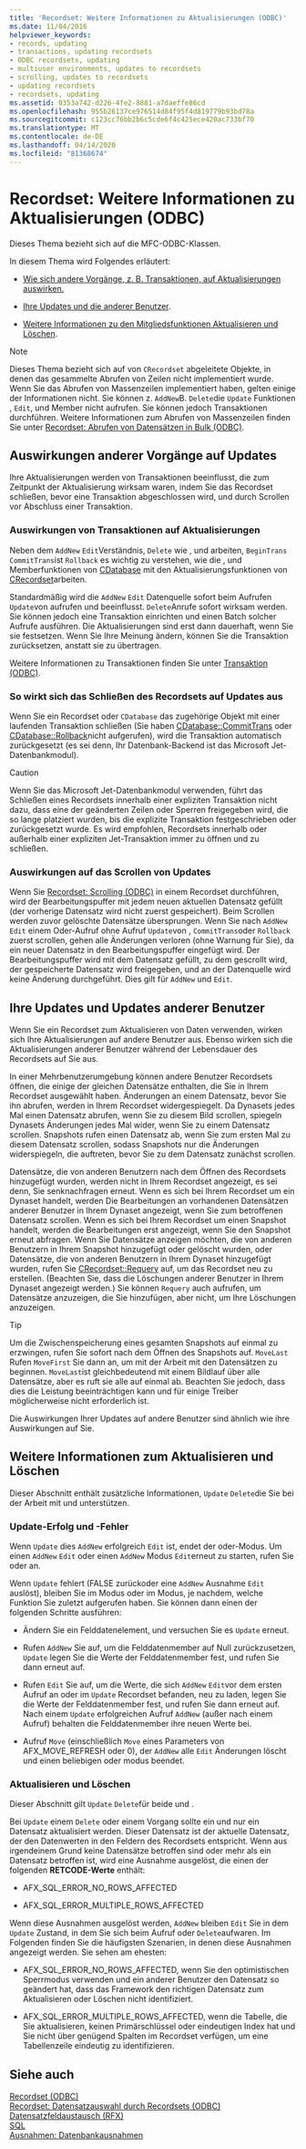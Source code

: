 ```yaml
---
title: 'Recordset: Weitere Informationen zu Aktualisierungen (ODBC)'
ms.date: 11/04/2016
helpviewer_keywords:
- records, updating
- transactions, updating recordsets
- ODBC recordsets, updating
- multiuser environments, updates to recordsets
- scrolling, updates to recordsets
- updating recordsets
- recordsets, updating
ms.assetid: 0353a742-d226-4fe2-8881-a7daeffe86cd
ms.openlocfilehash: 955b26137ce976514d84f95f4d819779b93bd78a
ms.sourcegitcommit: c123cc76bb2b6c5cde6f4c425ece420ac733bf70
ms.translationtype: MT
ms.contentlocale: de-DE
ms.lasthandoff: 04/14/2020
ms.locfileid: "81368674"
---
```

# <a name="recordset-more-about-updates-odbc"></a>Recordset: Weitere Informationen zu Aktualisierungen (ODBC)

Dieses Thema bezieht sich auf die MFC-ODBC-Klassen.

In diesem Thema wird Folgendes erläutert:

- [Wie sich andere Vorgänge, z. B. Transaktionen, auf Aktualisierungen auswirken.](#_core_how_transactions_affect_updates)

- [Ihre Updates und die anderer Benutzer](#_core_your_updates_and_the_updates_of_other_users).

- [Weitere Informationen zu den Mitgliedsfunktionen Aktualisieren und Löschen](#_core_more_about_update_and_delete).

> [!NOTE]
> Dieses Thema bezieht sich auf von `CRecordset` abgeleitete Objekte, in denen das gesammelte Abrufen von Zeilen nicht implementiert wurde. Wenn Sie das Abrufen von Massenzeilen implementiert haben, gelten einige der Informationen nicht. Sie können z. `AddNew`B. `Delete`die `Update` Funktionen , `Edit`, und Member nicht aufrufen. Sie können jedoch Transaktionen durchführen. Weitere Informationen zum Abrufen von Massenzeilen finden Sie unter [Recordset: Abrufen von Datensätzen in Bulk (ODBC)](../../data/odbc/recordset-fetching-records-in-bulk-odbc.md).

## <a name="how-other-operations-affect-updates"></a><a name="_core_how_other_operations_affect_updates"></a>Auswirkungen anderer Vorgänge auf Updates

Ihre Aktualisierungen werden von Transaktionen beeinflusst, die zum Zeitpunkt der Aktualisierung wirksam waren, indem Sie das Recordset schließen, bevor eine Transaktion abgeschlossen wird, und durch Scrollen vor Abschluss einer Transaktion.

### <a name="how-transactions-affect-updates"></a><a name="_core_how_transactions_affect_updates"></a>Auswirkungen von Transaktionen auf Aktualisierungen

Neben dem `AddNew` `Edit`Verständnis, `Delete` wie , und arbeiten, `BeginTrans` `CommitTrans`ist `Rollback` es wichtig zu verstehen, wie die , und Memberfunktionen von [CDatabase](../../mfc/reference/cdatabase-class.md) mit den Aktualisierungsfunktionen von [CRecordset](../../mfc/reference/crecordset-class.md)arbeiten.

Standardmäßig wird die `AddNew` `Edit` Datenquelle sofort beim Aufrufen `Update`von aufrufen und beeinflusst. `Delete`Anrufe sofort wirksam werden. Sie können jedoch eine Transaktion einrichten und einen Batch solcher Aufrufe ausführen. Die Aktualisierungen sind erst dann dauerhaft, wenn Sie sie festsetzen. Wenn Sie Ihre Meinung ändern, können Sie die Transaktion zurücksetzen, anstatt sie zu übertragen.

Weitere Informationen zu Transaktionen finden Sie unter [Transaktion (ODBC)](../../data/odbc/transaction-odbc.md).

### <a name="how-closing-the-recordset-affects-updates"></a><a name="_core_how_closing_the_recordset_affects_updates"></a>So wirkt sich das Schließen des Recordsets auf Updates aus

Wenn Sie ein Recordset oder `CDatabase` das zugehörige Objekt mit einer laufenden Transaktion schließen (Sie haben [CDatabase::CommitTrans](../../mfc/reference/cdatabase-class.md#committrans) oder [CDatabase::Rollback](../../mfc/reference/cdatabase-class.md#rollback)nicht aufgerufen), wird die Transaktion automatisch zurückgesetzt (es sei denn, Ihr Datenbank-Backend ist das Microsoft Jet-Datenbankmodul).

> [!CAUTION]
> Wenn Sie das Microsoft Jet-Datenbankmodul verwenden, führt das Schließen eines Recordsets innerhalb einer expliziten Transaktion nicht dazu, dass eine der geänderten Zeilen oder Sperren freigegeben wird, die so lange platziert wurden, bis die explizite Transaktion festgeschrieben oder zurückgesetzt wurde. Es wird empfohlen, Recordsets innerhalb oder außerhalb einer expliziten Jet-Transaktion immer zu öffnen und zu schließen.

### <a name="how-scrolling-affects-updates"></a><a name="_core_how_scrolling_affects_updates"></a>Auswirkungen auf das Scrollen von Updates

Wenn Sie [Recordset: Scrolling (ODBC)](../../data/odbc/recordset-scrolling-odbc.md) in einem Recordset durchführen, wird der Bearbeitungspuffer mit jedem neuen aktuellen Datensatz gefüllt (der vorherige Datensatz wird nicht zuerst gespeichert). Beim Scrollen werden zuvor gelöschte Datensätze übersprungen. Wenn Sie nach `AddNew` `Edit` einem Oder-Aufruf ohne Aufruf `Update`von , `CommitTrans`oder `Rollback` zuerst scrollen, gehen alle Änderungen verloren (ohne Warnung für Sie), da ein neuer Datensatz in den Bearbeitungspuffer eingefügt wird. Der Bearbeitungspuffer wird mit dem Datensatz gefüllt, zu dem gescrollt wird, der gespeicherte Datensatz wird freigegeben, und an der Datenquelle wird keine Änderung durchgeführt. Dies gilt für `AddNew` und `Edit`.

## <a name="your-updates-and-the-updates-of-other-users"></a><a name="_core_your_updates_and_the_updates_of_other_users"></a>Ihre Updates und Updates anderer Benutzer

Wenn Sie ein Recordset zum Aktualisieren von Daten verwenden, wirken sich Ihre Aktualisierungen auf andere Benutzer aus. Ebenso wirken sich die Aktualisierungen anderer Benutzer während der Lebensdauer des Recordsets auf Sie aus.

In einer Mehrbenutzerumgebung können andere Benutzer Recordsets öffnen, die einige der gleichen Datensätze enthalten, die Sie in Ihrem Recordset ausgewählt haben. Änderungen an einem Datensatz, bevor Sie ihn abrufen, werden in Ihrem Recordset widergespiegelt. Da Dynasets jedes Mal einen Datensatz abrufen, wenn Sie zu diesem Bild scrollen, spiegeln Dynasets Änderungen jedes Mal wider, wenn Sie zu einem Datensatz scrollen. Snapshots rufen einen Datensatz ab, wenn Sie zum ersten Mal zu diesem Datensatz scrollen, sodass Snapshots nur die Änderungen widerspiegeln, die auftreten, bevor Sie zu dem Datensatz zunächst scrollen.

Datensätze, die von anderen Benutzern nach dem Öffnen des Recordsets hinzugefügt wurden, werden nicht in Ihrem Recordset angezeigt, es sei denn, Sie senknachfragen erneut. Wenn es sich bei Ihrem Recordset um ein Dynaset handelt, werden Die Bearbeitungen an vorhandenen Datensätzen anderer Benutzer in Ihrem Dynaset angezeigt, wenn Sie zum betroffenen Datensatz scrollen. Wenn es sich bei Ihrem Recordset um einen Snapshot handelt, werden die Bearbeitungen erst angezeigt, wenn Sie den Snapshot erneut abfragen. Wenn Sie Datensätze anzeigen möchten, die von anderen Benutzern in Ihrem Snapshot hinzugefügt oder gelöscht wurden, oder Datensätze, die von anderen Benutzern in Ihrem Dynaset hinzugefügt wurden, rufen Sie [CRecordset::Requery](../../mfc/reference/crecordset-class.md#requery) auf, um das Recordset neu zu erstellen. (Beachten Sie, dass die Löschungen anderer Benutzer in Ihrem Dynaset angezeigt werden.) Sie können `Requery` auch aufrufen, um Datensätze anzuzeigen, die Sie hinzufügen, aber nicht, um Ihre Löschungen anzuzeigen.

> [!TIP]
> Um die Zwischenspeicherung eines gesamten Snapshots auf einmal zu erzwingen, rufen Sie sofort nach dem Öffnen des Snapshots auf. `MoveLast` Rufen `MoveFirst` Sie dann an, um mit der Arbeit mit den Datensätzen zu beginnen. `MoveLast`ist gleichbedeutend mit einem Bildlauf über alle Datensätze, aber es ruft sie alle auf einmal ab. Beachten Sie jedoch, dass dies die Leistung beeinträchtigen kann und für einige Treiber möglicherweise nicht erforderlich ist.

Die Auswirkungen Ihrer Updates auf andere Benutzer sind ähnlich wie ihre Auswirkungen auf Sie.

## <a name="more-about-update-and-delete"></a><a name="_core_more_about_update_and_delete"></a>Weitere Informationen zum Aktualisieren und Löschen

Dieser Abschnitt enthält zusätzliche Informationen, `Update` `Delete`die Sie bei der Arbeit mit und unterstützen.

### <a name="update-success-and-failure"></a>Update-Erfolg und -Fehler

Wenn `Update` dies `AddNew` erfolgreich `Edit` ist, endet der oder-Modus. Um einen `AddNew` `Edit` oder einen `AddNew` Modus `Edit`erneut zu starten, rufen Sie oder an.

Wenn `Update` fehlert (FALSE zurückoder eine `AddNew` Ausnahme `Edit` auslöst), bleiben Sie im Modus oder im Modus, je nachdem, welche Funktion Sie zuletzt aufgerufen haben. Sie können dann einen der folgenden Schritte ausführen:

- Ändern Sie ein Felddatenelement, und versuchen Sie es `Update` erneut.

- Rufen `AddNew` Sie auf, um die Felddatenmember auf Null zurückzusetzen, `Update` legen Sie die Werte der Felddatenmember fest, und rufen Sie dann erneut auf.

- Rufen `Edit` Sie auf, um die Werte, die sich `AddNew` `Edit`vor dem ersten Aufruf an oder im `Update` Recordset befanden, neu zu laden, legen Sie die Werte der Felddatenmember fest, und rufen Sie dann erneut auf. Nach einem `Update` erfolgreichen Aufruf `AddNew` (außer nach einem Aufruf) behalten die Felddatenmember ihre neuen Werte bei.

- Aufruf `Move` (einschließlich `Move` eines Parameters von AFX_MOVE_REFRESH oder 0), der `AddNew` alle `Edit` Änderungen löscht und einen beliebigen oder modus beendet.

### <a name="update-and-delete"></a>Aktualisieren und Löschen

Dieser Abschnitt gilt `Update` `Delete`für beide und .

Bei `Update` einem `Delete` oder einem Vorgang sollte ein und nur ein Datensatz aktualisiert werden. Dieser Datensatz ist der aktuelle Datensatz, der den Datenwerten in den Feldern des Recordsets entspricht. Wenn aus irgendeinem Grund keine Datensätze betroffen sind oder mehr als ein Datensatz betroffen ist, wird eine Ausnahme ausgelöst, die einen der folgenden **RETCODE-Werte** enthält:

- AFX_SQL_ERROR_NO_ROWS_AFFECTED

- AFX_SQL_ERROR_MULTIPLE_ROWS_AFFECTED

Wenn diese Ausnahmen ausgelöst werden, `AddNew` bleiben `Edit` Sie in dem `Update` Zustand, in dem Sie sich beim Aufruf oder `Delete`aufwaren. Im Folgenden finden Sie die häufigsten Szenarien, in denen diese Ausnahmen angezeigt werden. Sie sehen am ehesten:

- AFX_SQL_ERROR_NO_ROWS_AFFECTED, wenn Sie den optimistischen Sperrmodus verwenden und ein anderer Benutzer den Datensatz so geändert hat, dass das Framework den richtigen Datensatz zum Aktualisieren oder Löschen nicht identifiziert.

- AFX_SQL_ERROR_MULTIPLE_ROWS_AFFECTED, wenn die Tabelle, die Sie aktualisieren, keinen Primärschlüssel oder eindeutigen Index hat und Sie nicht über genügend Spalten im Recordset verfügen, um eine Tabellenzeile eindeutig zu identifizieren.

## <a name="see-also"></a>Siehe auch

[Recordset (ODBC)](../../data/odbc/recordset-odbc.md)<br/>
[Recordset: Datensatzauswahl durch Recordsets (ODBC)](../../data/odbc/recordset-how-recordsets-select-records-odbc.md)<br/>
[Datensatzfeldaustausch (RFX)](../../data/odbc/record-field-exchange-rfx.md)<br/>
[SQL](../../data/odbc/sql.md)<br/>
[Ausnahmen: Datenbankausnahmen](../../mfc/exceptions-database-exceptions.md)
